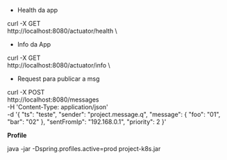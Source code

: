 * Health da app

curl -X GET \
  http://localhost:8080/actuator/health \


* Info da App

curl -X GET \
  http://localhost:8080/actuator/info \


* Request para publicar a msg

curl -X POST \
  http://localhost:8080/messages \
  -H 'Content-Type: application/json' \
  -d '{
  "ts": "teste",
  "sender": "project.message.q",
  "message": {
    "foo": "01",
    "bar": "02"
  },
  "sentFromIp": "192.168.0.1",
  "priority": 2
}'

**Profile**

java -jar -Dspring.profiles.active=prod project-k8s.jar